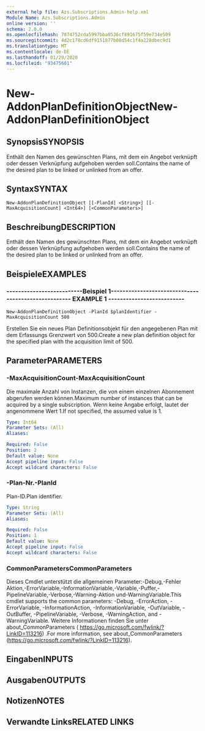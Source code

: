 ```yaml
---
external help file: Azs.Subscriptions.Admin-help.xml
Module Name: Azs.Subscriptions.Admin
online version: ''
schema: 2.0.0
ms.openlocfilehash: 7074752cda5997bba0536cf891675f59e734e509
ms.sourcegitcommit: 4d2c178cd6df9151877b08d54c1f4a228dbec9d1
ms.translationtype: MT
ms.contentlocale: de-DE
ms.lasthandoff: 01/29/2020
ms.locfileid: "93475601"
---
```

# <span data-ttu-id="2703f-101">New-AddonPlanDefinitionObject</span><span class="sxs-lookup"><span data-stu-id="2703f-101">New-AddonPlanDefinitionObject</span></span>

## <span data-ttu-id="2703f-102">Synopsis</span><span class="sxs-lookup"><span data-stu-id="2703f-102">SYNOPSIS</span></span>
<span data-ttu-id="2703f-103">Enthält den Namen des gewünschten Plans, mit dem ein Angebot verknüpft oder dessen Verknüpfung aufgehoben werden soll.</span><span class="sxs-lookup"><span data-stu-id="2703f-103">Contains the name of the desired plan to be linked or unlinked from an offer.</span></span>

## <span data-ttu-id="2703f-104">Syntax</span><span class="sxs-lookup"><span data-stu-id="2703f-104">SYNTAX</span></span>

```
New-AddonPlanDefinitionObject [[-PlanId] <String>] [[-MaxAcquisitionCount] <Int64>] [<CommonParameters>]
```

## <span data-ttu-id="2703f-105">Beschreibung</span><span class="sxs-lookup"><span data-stu-id="2703f-105">DESCRIPTION</span></span>
<span data-ttu-id="2703f-106">Enthält den Namen des gewünschten Plans, mit dem ein Angebot verknüpft oder dessen Verknüpfung aufgehoben werden soll.</span><span class="sxs-lookup"><span data-stu-id="2703f-106">Contains the name of the desired plan to be linked or unlinked from an offer.</span></span>

## <span data-ttu-id="2703f-107">Beispiele</span><span class="sxs-lookup"><span data-stu-id="2703f-107">EXAMPLES</span></span>

### <span data-ttu-id="2703f-108">--------------------------Beispiel 1--------------------------</span><span class="sxs-lookup"><span data-stu-id="2703f-108">-------------------------- EXAMPLE 1 --------------------------</span></span>
```
New-AddonPlanDefinitionObject -PlanId $planIdentifier -MaxAcquisitionCount 500
```

<span data-ttu-id="2703f-109">Erstellen Sie ein neues Plan Definitionsobjekt für den angegebenen Plan mit dem Erfassungs Grenzwert von 500.</span><span class="sxs-lookup"><span data-stu-id="2703f-109">Create a new plan definition object for the specified plan with the acquisition limit of 500.</span></span>

## <span data-ttu-id="2703f-110">Parameter</span><span class="sxs-lookup"><span data-stu-id="2703f-110">PARAMETERS</span></span>

### <span data-ttu-id="2703f-111">-MaxAcquisitionCount</span><span class="sxs-lookup"><span data-stu-id="2703f-111">-MaxAcquisitionCount</span></span>
<span data-ttu-id="2703f-112">Die maximale Anzahl von Instanzen, die von einem einzelnen Abonnement abgerufen werden können.</span><span class="sxs-lookup"><span data-stu-id="2703f-112">Maximum number of instances that can be acquired by a single subscription.</span></span>
<span data-ttu-id="2703f-113">Wenn keine Angabe erfolgt, lautet der angenommene Wert 1.</span><span class="sxs-lookup"><span data-stu-id="2703f-113">If not specified, the assumed value is 1.</span></span>

```yaml
Type: Int64
Parameter Sets: (All)
Aliases: 

Required: False
Position: 2
Default value: None
Accept pipeline input: False
Accept wildcard characters: False
```

### <span data-ttu-id="2703f-114">-Plan-Nr.</span><span class="sxs-lookup"><span data-stu-id="2703f-114">-PlanId</span></span>
<span data-ttu-id="2703f-115">Plan-ID.</span><span class="sxs-lookup"><span data-stu-id="2703f-115">Plan identifier.</span></span>

```yaml
Type: String
Parameter Sets: (All)
Aliases: 

Required: False
Position: 1
Default value: None
Accept pipeline input: False
Accept wildcard characters: False
```

### <span data-ttu-id="2703f-116">CommonParameters</span><span class="sxs-lookup"><span data-stu-id="2703f-116">CommonParameters</span></span>
<span data-ttu-id="2703f-117">Dieses Cmdlet unterstützt die allgemeinen Parameter:-Debug,-Fehler Aktion,-ErrorVariable,-InformationVariable,-Variable,-Puffer,-PipelineVariable,-Verbose,-Warning-Aktion und-WarningVariable.</span><span class="sxs-lookup"><span data-stu-id="2703f-117">This cmdlet supports the common parameters: -Debug, -ErrorAction, -ErrorVariable, -InformationAction, -InformationVariable, -OutVariable, -OutBuffer, -PipelineVariable, -Verbose, -WarningAction, and -WarningVariable.</span></span> <span data-ttu-id="2703f-118">Weitere Informationen finden Sie unter about_CommonParameters ( https://go.microsoft.com/fwlink/?LinkID=113216) .</span><span class="sxs-lookup"><span data-stu-id="2703f-118">For more information, see about_CommonParameters (https://go.microsoft.com/fwlink/?LinkID=113216).</span></span>

## <span data-ttu-id="2703f-119">Eingaben</span><span class="sxs-lookup"><span data-stu-id="2703f-119">INPUTS</span></span>

## <span data-ttu-id="2703f-120">Ausgaben</span><span class="sxs-lookup"><span data-stu-id="2703f-120">OUTPUTS</span></span>

## <span data-ttu-id="2703f-121">Notizen</span><span class="sxs-lookup"><span data-stu-id="2703f-121">NOTES</span></span>

## <span data-ttu-id="2703f-122">Verwandte Links</span><span class="sxs-lookup"><span data-stu-id="2703f-122">RELATED LINKS</span></span>

